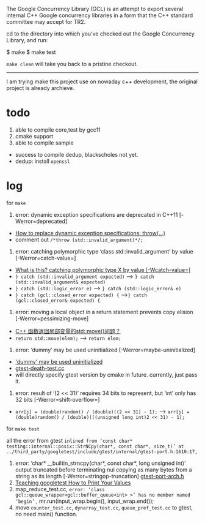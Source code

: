 The Google Concurrency Library (GCL) is an attempt to export several
internal C++ Google concurrency libraries in a form that the C++
standard committee may accept for TR2.


cd to the directory into which you've checked out the Google
Concurrency Library, and run:

  $ make
  $ make test


`make clean` will take you back to a pristine checkout.

---
I am trying make this project use on nowaday c++ development, the original project is already archieve.
# todo
1. able to compile core,test by gcc11
2. cmake support
3. able to compile sample
  * success to compile dedup, blackscholes not yet.
  * dedup: install `openssl`

# log

for `make`
1. error: dynamic exception specifications are deprecated in C++11 [-Werror=deprecated]
  * [How to replace dynamic exception specifications: throw(...)](https://stackoverflow.com/questions/54239292/how-to-replace-dynamic-exception-specifications-throw)
  * comment out `/*throw (std::invalid_argument)*/;`
1.  error: catching polymorphic type ‘class std::invalid_argument’ by value [-Werror=catch-value=]
  * [What is this? catching polymorphic type X by value [-Wcatch-value=]](https://stackoverflow.com/questions/62030341/what-is-this-catching-polymorphic-type-x-by-value-wcatch-value)
  * `} catch (std::invalid_argument expected)` --> `} catch (std::invalid_argument& expected)`
  * `} catch (std::logic_error e)` --> `} catch (std::logic_error& e)`
  * `} catch (gcl::closed_error expected) {` -->`} catch (gcl::closed_error& expected) {`
1. error: moving a local object in a return statement prevents copy elision [-Werror=pessimizing-move]
  * [C++ 函数返回局部变量的std::move()问题？](https://www.zhihu.com/question/57048704)
  * `return std::move(elem);` --> `return elem;`
1. error: ‘dummy’ may be used uninitialized [-Werror=maybe-uninitialized]
  * ['dummy' may be used uninitialized](https://stackoverflow.com/questions/69935158/dummy-may-be-used-uninitialized)
  * [gtest-death-test.cc](https://github.com/google/googletest/blob/main/googletest/src/gtest-death-test.cc)
  * will directly specify gtest version by cmake in future. currently, just pass it.
1. error: result of ‘(2 << 31)’ requires 34 bits to represent, but ‘int’ only has 32 bits [-Werror=shift-overflow=]
  * `arr[j] = (double)random() / (double)((2 << 31) - 1);` --> `arr[j] = (double)random() / (double)(((unsigned long int)2 << 31) - 1);`

for `make test`

all the error from gtest
`inlined from ‘const char* testing::internal::posix::StrNCpy(char*, const char*, size_t)’ at ../third_party/googletest/include/gtest/internal/gtest-port.h:1610:17,`
1. error: ‘char* __builtin_strncpy(char*, const char*, long unsigned int)’ output truncated before terminating nul copying as many bytes from a string as its length [-Werror=stringop-truncation]
[gtest-port-arch.h](https://github.com/google/googletest/blob/main/googletest/include/gtest/internal/gtest-port-arch.h)
1. [Teaching googletest How to Print Your Values](http://google.github.io/googletest/advanced.html#teaching-googletest-how-to-print-your-values)
1. map_reduce_test.cc, `error: ‘class gcl::queue_wrapper<gcl::buffer_queue<int> >’ has no member named ‘begin’` , mr.run(input_wrap.begin(), input_wrap.end());
1. move `counter_test.cc`, `dynarray_test.cc`, `queue_pref_test.cc` to gtest, no need main() function.

